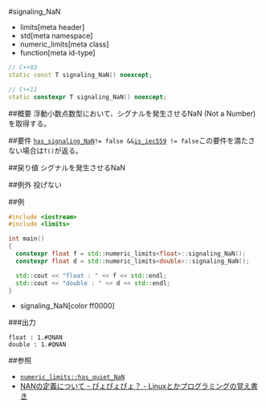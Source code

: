 #signaling_NaN
* limits[meta header]
* std[meta namespace]
* numeric_limits[meta class]
* function[meta id-type]

```cpp
// C++03
static const T signaling_NaN() noexcept;

// C++11
static constexpr T signaling_NaN() noexcept;
```

##概要
浮動小数点数型において、シグナルを発生させるNaN (Not a Number)を取得する。


##要件
[`has_signaling_NaN`](./has_signaling_nan.md)` != false && `[`is_iec559`](./is_iec559.md)` != false`この要件を満たさない場合は`T()`が返る。


##戻り値
シグナルを発生させるNaN


##例外
投げない


##例
```cpp
#include <iostream>
#include <limits>

int main()
{
  constexpr float f = std::numeric_limits<float>::signaling_NaN();
  constexpr float d = std::numeric_limits<double>::signaling_NaN();

  std::cout << "float : " << f << std::endl;
  std::cout << "double : " << d << std::endl;
}
```
* signaling_NaN[color ff0000]

###出力
```
float : 1.#QNAN
double : 1.#QNAN
```

##参照
* [`numeric_limits::has_quiet_NaN`](./signaling_nan.md)
* [NANの定義について - ぴょぴょぴょ？ - Linuxとかプログラミングの覚え書き](http://d.hatena.ne.jp/pyopyopyo/20100330/p1)

